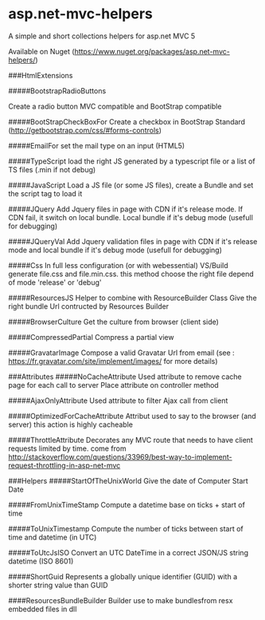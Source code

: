 asp.net-mvc-helpers
===================

A simple and short collections helpers for asp.net MVC 5

Available on Nuget (https://www.nuget.org/packages/asp.net-mvc-helpers/)

###HtmlExtensions

#####BootstrapRadioButtons

Create a radio button MVC compatible and BootStrap compatible

#####BootStrapCheckBoxFor
Create a checkbox in BootStrap Standard
 (http://getbootstrap.com/css/#forms-controls)
      
#####EmailFor
set the mail type on an input (HTML5)

#####TypeScript
load the right JS generated by a typescript file or a list of TS files  (.min if not debug)

#####JavaScript
Load a JS file (or some JS files), create a Bundle and set the script tag to load it

#####JQuery
Add Jquery files in page with CDN if it's release mode. If CDN fail, it switch on local bundle. Local bundle if it's debug mode (usefull for debugging)

#####JQueryVal
Add Jquery validation files in page with CDN if it's release mode and local bundle if it's debug mode (usefull for 
debugging)

#####Css
In full less configuration (or with webessential) VS/Build generate file.css and file.min.css. this method choose 
the right file depend of mode 'release' or 'debug'

#####ResourcesJS
Helper to combine with ResourceBuilder Class
Give the right bundle Url contructed by Resources Builder

#####BrowserCulture
Get the culture from browser (client side)

#####CompressedPartial
Compress a partial view

#####GravatarImage
 Compose a valid Gravatar Url from email
         (see : https://fr.gravatar.com/site/implement/images/
	   for more details)

###Attributes
#####NoCacheAttribute
Used attribute to remove cache page for each call to server
Place attribute on controller method

#####AjaxOnlyAttribute
Used attribute to filter Ajax call from client

#####OptimizedForCacheAttribute
Attribut used to say to the browser (and server) this action is highly cacheable

#####ThrottleAttribute
Decorates any MVC route that needs to have client requests limited by time.
come from http://stackoverflow.com/questions/33969/best-way-to-implement-request-throttling-in-asp-net-mvc

###Helpers
#####StartOfTheUnixWorld
Give the date of Computer Start Date

#####FromUnixTimeStamp
Compute a datetime base on ticks + start of time

#####ToUnixTimestamp
Compute the number of ticks between start of time and datetime (in UTC)

#####ToUtcJsISO
Convert an UTC DateTime in a correct JSON/JS string datetime (ISO 8601) 

#####ShortGuid
Represents a globally unique identifier (GUID) with a shorter string value than GUID


####ResourcesBundleBuilder
Builder use to make bundlesfrom resx embedded files in dll
